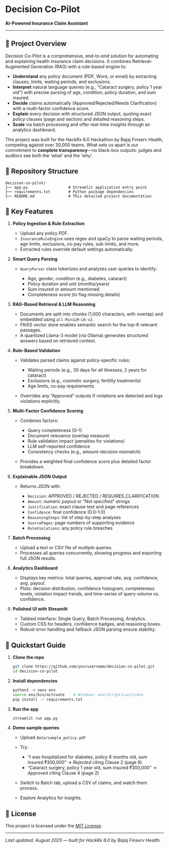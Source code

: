 # Decision Co-Pilot

**AI-Powered Insurance Claim Assistant**

---

## 🚀 Project Overview

Decision Co-Pilot is a comprehensive, end-to-end solution for automating and explaining health insurance claim decisions. It combines Retrieval-Augmented Generation (RAG) with a rule-based engine to:

* **Understand** any policy document (PDF, Word, or email) by extracting clauses, limits, waiting periods, and exclusions.
* **Interpret** natural language queries (e.g., “Cataract surgery, policy 1 year old”) with precise parsing of age, condition, policy duration, and sum insured.
* **Decide** claims automatically (Approved/Rejected/Needs Clarification) with a multi-factor confidence score.
* **Explain** every decision with structured JSON output, quoting exact policy clauses (page and section) and detailed reasoning steps.
* **Scale** via batch processing and offer real-time insights through an analytics dashboard.

This project was built for the HackRx 6.0 Hackathon by Bajaj Finserv Health, competing against over 30,000 teams. What sets us apart is our commitment to **complete transparency**—no black-box outputs: judges and auditors see both the ‘what’ and the ‘why’.

## 📂 Repository Structure

```
decision-co-pilot/
├── app.py                  # Streamlit application entry point
├── requirements.txt        # Python package dependencies
├── README.md               # This detailed project documentation

```

## 🔧 Key Features

1. **Policy Ingestion & Rule Extraction**

   * Upload any policy PDF.
   * `InsuranceRuleEngine` uses regex and spaCy to parse waiting periods, age limits, exclusions, co-pay rules, sub-limits, and more.
   * Extracted rules override default settings automatically.

2. **Smart Query Parsing**

   * `QueryParser` class tokenizes and analyzes user queries to identify:

     * Age, gender, condition (e.g., diabetes, cataract)
     * Policy duration and unit (months/years)
     * Sum insured or amount mentioned
     * Completeness score (to flag missing details)

3. **RAG-Based Retrieval & LLM Reasoning**

   * Documents are split into chunks (1,000 characters, with overlap) and embedded using `all-MiniLM-L6-v2`.
   * FAISS vector store enables semantic search for the top-K relevant passages.
   * A quantized Llama-3 model (via Ollama) generates structured answers based on retrieved context.

4. **Rule-Based Validation**

   * Validates parsed claims against policy-specific rules:

     * Waiting periods (e.g., 30 days for all illnesses, 2 years for cataract)
     * Exclusions (e.g., cosmetic surgery, fertility treatments)
     * Age limits, co-pay requirements
   * Overrides any “Approved” outputs if violations are detected and logs violations explicitly.

5. **Multi-Factor Confidence Scoring**

   * Combines factors:

     * Query completeness (0–1)
     * Document relevance (overlap measure)
     * Rule validation impact (penalties for violations)
     * LLM self-reported confidence
     * Consistency checks (e.g., amount-decision mismatch)
   * Provides a weighted final confidence score plus detailed factor breakdown.

6. **Explainable JSON Output**

   * Returns JSON with:

     * `Decision`: APPROVED / REJECTED / REQUIRES\_CLARIFICATION
     * `Amount`: numeric payout or “Not specified” strings
     * `Justification`: exact clause text and page references
     * `Confidence`: final confidence (0.0–1.0)
     * `ReasoningSteps`: list of step-by-step analyses
     * `SourcePages`: page numbers of supporting evidence
     * `RuleViolations`: any policy rule breaches

7. **Batch Processing**

   * Upload a text or CSV file of multiple queries.
   * Processes all queries concurrently, showing progress and exporting full JSON results.

8. **Analytics Dashboard**

   * Displays key metrics: total queries, approval rate, avg. confidence, avg. payout.
   * Plots: decision distribution, confidence histogram, completeness levels, violation impact trends, and time-series of query volume vs. confidence.

9. **Polished UI with Streamlit**

   * Tabbed interface: Single Query, Batch Processing, Analytics.
   * Custom CSS for headers, confidence badges, and reasoning boxes.
   * Robust error handling and fallback JSON parsing ensure stability.

## 🏁 Quickstart Guide

1. **Clone the repo**

   ```bash
   git clone https://github.com/yourusername/decision-co-pilot.git
   cd decision-co-pilot
   ```
2. **Install dependencies**

   ```bash
   python3 -m venv env
   source env/bin/activate    # Windows: env\Scripts\activate
   pip install -r requirements.txt
   ```
3. **Run the app**

   ```bash
   streamlit run app.py
   ```
4. **Demo sample queries**

   * Upload `data/sample_policy.pdf`
   * Try:

     * “I was hospitalized for diabetes, policy 8 months old, sum insured ₹300,000” → *Rejected* citing Clause 2 (page 6)
     * “Cataract surgery, policy 1 year old, sum insured ₹300,000” → *Approved* citing Clause 4 (page 2)
   * Switch to Batch tab, upload a CSV of claims, and watch them process.
   * Explore Analytics for insights.

## 📜 License

This project is licensed under the [MIT License](LICENSE).

---

*Last updated: August 2025 — built for HackRx 6.0 by Bajaj Finserv Health.*
